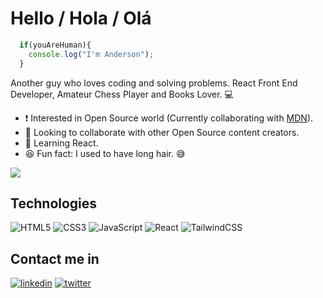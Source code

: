 # Hello / Hola / Olá

```js
  if(youAreHuman){
    console.log("I'm Anderson");
  }
```

Another guy who loves coding and solving problems. React Front End Developer, Amateur Chess Player and Books Lover. 💻

- ❗ Interested in Open Source world (Currently collaborating with [MDN](https://github.com/mdn)).
- 🤝 Looking to collaborate with other Open Source content creators.
- 📖 Learning React.
- 😆 Fun fact: I used to have long hair. 😅

![](https://komarev.com/ghpvc/?username=vallejoanderson&color=blue&label=Profile+Views)

## Technologies

![HTML5](https://img.shields.io/badge/html5-%23E34F26.svg?style=for-the-badge&logo=html5&logoColor=white)
![CSS3](https://img.shields.io/badge/css3-%231572B6.svg?style=for-the-badge&logo=css3&logoColor=white)
![JavaScript](https://img.shields.io/badge/javascript-%23323330.svg?style=for-the-badge&logo=javascript&logoColor=%23F7DF1E)
![React](https://img.shields.io/badge/react-%2320232a.svg?style=for-the-badge&logo=react&logoColor=%2361DAFB)
![TailwindCSS](https://img.shields.io/badge/tailwindcss-%2338B2AC.svg?style=for-the-badge&logo=tailwind-css&logoColor=white)

## Contact me in


[![linkedin](https://img.shields.io/badge/linkedin-0A66C2?style=for-the-badge&logo=linkedin&logoColor=white)](https://www.linkedin.com/in/anderson-vallejo-643367a2/.)
[![twitter](https://img.shields.io/badge/twitter-1DA1F2?style=for-the-badge&logo=twitter&logoColor=white)](https://twitter.com/vallejoaa)

<!--
**Vallejoanderson/vallejoanderson** is a ✨ _special_ ✨ repository because its `README.md` (this file) appears on your GitHub profile.

Here are some ideas to get you started:

- 🔭 I’m currently working on ...
- 🌱 I’m currently learning ...
- 👯 I’m looking to collaborate on ...
- 🤔 I’m looking for help with ...
- 💬 Ask me about ...
- 📫 How to reach me: ...
- 😄 Pronouns: ...
- ⚡ Fun fact: ...
-->
